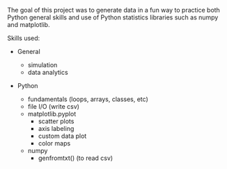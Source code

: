 The goal of this project was to generate data in a fun way to practice both Python general skills and use of Python statistics libraries such as numpy and matplotlib.

Skills used:
	
- General
	- simulation
	- data analytics

- Python
	- fundamentals (loops, arrays, classes, etc)
	- file I/O (write csv)
	- matplotlib.pyplot
		- scatter plots
		- axis labeling
		- custom data plot
		- color maps
	- numpy
		- genfromtxt() (to read csv)

